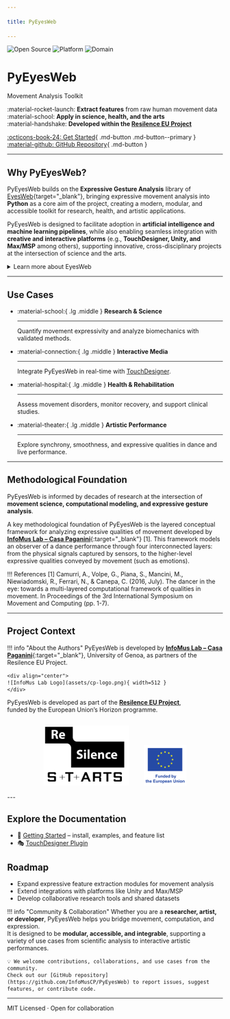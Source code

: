 ```yaml
---

title: PyEyesWeb

---
```


![Open Source](https://img.shields.io/badge/Open%20Source-Yes-brightgreen)
![Platform](https://img.shields.io/badge/Platform-Python-blue)
![Domain](https://img.shields.io/badge/Domain-Movement%20Analysis-purple)


<div class="hero" markdown>

# PyEyesWeb  
Movement Analysis Toolkit

:material-rocket-launch: **Extract features** from raw human movement data  
:material-school: **Apply in science, health, and the arts**  
:material-handshake: **Developed within the [Resilence EU Project](https://resilence.eu/)**

[:octicons-book-24: Get Started](getting_started.md){ .md-button .md-button--primary } [:material-github: GitHub Repository](https://github.com/InfoMusCP/InfoMove){ .md-button }  

</div>

---

## Why PyEyesWeb?

PyEyesWeb builds on the **Expressive Gesture Analysis** library of [EyesWeb](https://casapaganini.unige.it/eyesweb_bp){target="_blank"}, 
bringing expressive movement analysis into **Python** as a core aim of the project,
creating a modern, modular, and accessible toolkit for research, health, and artistic applications.  

PyEyesWeb is designed to facilitate adoption in **artificial intelligence and machine learning pipelines**,
while also enabling seamless integration with **creative and interactive platforms**
(e.g., **TouchDesigner, Unity, and Max/MSP** among others), supporting innovative,
cross-disciplinary projects at the intersection of science and the arts.

<details>
<summary>Learn more about EyesWeb</summary>

<a href="https://casapaganini.unige.it/eyesweb_bp" target="_blank">EyesWeb</a> is an open software research platform for the design and development of <b>real-time multimodal systems and interfaces</b>.  
It supports a wide variety of inputs, including motion capture, cameras, game controllers (Kinect, Wii), multichannel audio, and physiological signals.  
<br><br>
Outputs include multichannel audio, video, analog devices, and robotic platforms. EyesWeb provides libraries such as <b>Non-Verbal Expressive Gesture Analysis</b> and <b>Non-Verbal Social Signals Analysis</b>, and a visual programming environment that enables users to develop <b>real-time, networked applications</b>.  
<br><br>
Originally started in 1997, EyesWeb has been adopted worldwide in scientific research, education, and industry, including EU projects and collaborations with organizations such as INTEL and NYU.  

</details>

---

## Use Cases

<div class="grid cards" markdown>

-   :material-school:{ .lg .middle } **Research & Science**  

    ---

    Quantify movement expressivity and analyze biomechanics with validated methods.

-   :material-connection:{ .lg .middle } **Interactive Media**  

    ---

    Integrate PyEyesWeb in real-time with [TouchDesigner](extensions/touchdesigner.md).

-   :material-hospital:{ .lg .middle } **Health & Rehabilitation** 

    ---

    Assess movement disorders, monitor recovery, and support clinical studies.

-   :material-theater:{ .lg .middle } **Artistic Performance**  

    ---

    Explore synchrony, smoothness, and expressive qualities in dance and live performance.

</div>

---

## Methodological Foundation  

PyEyesWeb is informed by decades of research at the intersection of **movement science, computational modeling, and expressive gesture analysis**.  

A key methodological foundation of PyEyesWeb is the layered conceptual framework for analyzing expressive qualities of movement developed by [**InfoMus Lab – Casa Paganini**](http://www.casapaganini.org/index_eng.php){:target="_blank"} [1].
This framework models an observer of a dance performance through four interconnected layers: from the physical signals captured by sensors, to the higher-level expressive qualities conveyed by movement (such as emotions).

!!! References
    [1] Camurri, A., Volpe, G., Piana, S., Mancini, M., Niewiadomski, R., Ferrari, N., & Canepa, C. (2016, July). The dancer in the eye: towards a multi-layered computational framework of qualities in movement. In Proceedings of the 3rd International Symposium on Movement and Computing (pp. 1-7).

---

## Project Context  

!!! info "About the Authors"
    PyEyesWeb is developed by [**InfoMus Lab – Casa Paganini**](http://www.casapaganini.org/index_eng.php){:target="_blank"}, University of Genoa, as partners of the Resilence EU Project.  
    
    <div align="center">
    ![InfoMus Lab Logo](assets/cp-logo.png){ width=512 }
    </div>

PyEyesWeb is developed as part of the **[Resilence EU Project](https://www.resilence.eu/)**,  
funded by the European Union’s Horizon programme.  

<div align="center">

<img src="assets/resilence-logo.png" alt="Resilence Project Logo" width="200" style="margin:15px"/>
<img src="assets/eu-logo.png" alt="EU Logo" width="100" style="margin:15px"/>

</div>
---

## Explore the Documentation  

- 🚀 [Getting Started](getting-started.md) – install, examples, and feature list
- 🎭 [TouchDesigner Plugin](integrations.md)

## Roadmap 

- Expand expressive feature extraction modules for movement analysis  
- Extend integrations with platforms like Unity and Max/MSP  
- Develop collaborative research tools and shared datasets

!!! info "Community & Collaboration"
    Whether you are a **researcher, artist, or developer**, PyEyesWeb helps you bridge movement, computation, and expression.  
    It is designed to be **modular, accessible, and integrable**, supporting a variety of use cases from scientific analysis to interactive artistic performances.

    💡 We welcome contributions, collaborations, and use cases from the community.  
    Check out our [GitHub repository](https://github.com/InfoMusCP/PyEyesWeb) to report issues, suggest features, or contribute code.

---

MIT Licensed · Open for collaboration  
